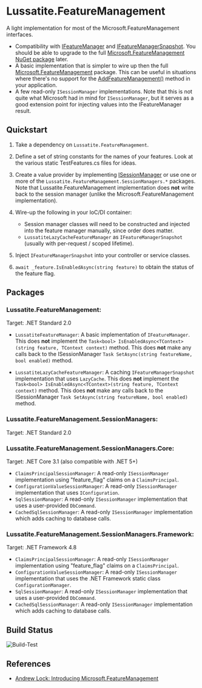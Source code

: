 # Lussatite.FeatureManagement

A light implementation for most of the Microsoft.FeatureManagement interfaces.

- Compatibility with [IFeatureManager](https://docs.microsoft.com/en-us/dotnet/api/microsoft.featuremanagement.ifeaturemanager) and [IFeatureManagerSnapshot](https://docs.microsoft.com/en-us/dotnet/api/microsoft.featuremanagement.ifeaturemanagersnapshot).  You should be able to upgrade to the full [Microsoft.FeatureManagement NuGet package](https://www.nuget.org/packages/Microsoft.FeatureManagement/) later.
- A basic implementation that is simpler to wire up then the full [Microsoft.FeatureManagement](https://github.com/microsoft/FeatureManagement-Dotnet) package.  This can be useful in situations where there's no support for the [AddFeatureManagement()](https://docs.microsoft.com/en-us/dotnet/api/microsoft.featuremanagement.servicecollectionextensions.addfeaturemanagement) method in your application.
- A few read-only `ISessionManager` implementations.  Note that this is not quite what Microsoft had in mind for `ISessionManager`, but it serves as a good extension point for injecting values into the IFeatureManager result.

## Quickstart

1. Take a dependency on `Lussatite.FeatureManagement`.

2. Define a set of string constants for the names of your features.  Look at the various static TestFeatures.cs files for ideas.

3. Create a value provider by implementing [ISessionManager](https://docs.microsoft.com/en-us/dotnet/api/microsoft.featuremanagement.isessionmanager) or use one or more of the `Lussatite.FeatureManagement.SessionManagers.*` packages.  Note that Lussatite.FeatureManagement implementation does **not** write back to the session manager (unlike the Microsoft.FeatureManagement implementation).

4. Wire-up the following in your IoC/DI container:

    - Session manager classes will need to be constructed and injected into the feature manager manually, since order does matter.
    - `LussatiteLazyCacheFeatureManager` as `IFeatureManagerSnapshot` (usually with per-request / scoped lifetime).

5. Inject `IFeatureManagerSnapshot` into your controller or service classes.

6. `await _feature.IsEnabledAsync(string feature)` to obtain the status of the feature flag.

## Packages

### Lussatite.FeatureManagement:

Target: .NET Standard 2.0

- `LussatiteFeatureManager`: A basic implementation of `IFeatureManager`. This does **not** implement the `Task<bool> IsEnabledAsync<TContext>(string feature, TContext context)` method. This does **not** make any calls back to the ISessionManager `Task SetAsync(string featureName, bool enabled)` method.

- `LussatiteLazyCacheFeatureManager`: A caching `IFeatureManagerSnapshot` implementation that uses `LazyCache`. This does **not** implement the `Task<bool> IsEnabledAsync<TContext>(string feature, TContext context)` method. This does **not** make any calls back to the ISessionManager `Task SetAsync(string featureName, bool enabled)` method.

### Lussatite.FeatureManagement.SessionManagers:

Target: .NET Standard 2.0

### Lussatite.FeatureManagement.SessionManagers.Core:

Target: .NET Core 3.1 (also compatible with .NET 5+)

- `ClaimsPrincipalSessionManager`: A read-only `ISessionManager` implementation using "feature_flag" claims on a `ClaimsPrincipal`.
- `ConfigurationValueSessionManager`: A read-only `ISessionManager` implementation that uses `IConfiguration`.
- `SqlSessionManager`: A read-only `ISessionManager` implementation that uses a user-provided `DbCommand`.
- `CachedSqlSessionManager`: A read-only `ISessionManager` implementation which adds caching to database calls.

### Lussatite.FeatureManagement.SessionManagers.Framework:

Target: .NET Framework 4.8

- `ClaimsPrincipalSessionManager`: A read-only `ISessionManager` implementation using "feature_flag" claims on a `ClaimsPrincipal`.
- `ConfigurationValueSessionManager`: A read-only `ISessionManager` implementation that uses the .NET Framework static class `ConfigurationManager`.
- `SqlSessionManager`: A read-only `ISessionManager` implementation that uses a user-provided `DbCommand`.
- `CachedSqlSessionManager`: A read-only `ISessionManager` implementation which adds caching to database calls.

## Build Status

![Build-Test](https://github.com/tgharold/Lussatite.FeatureManagement/actions/workflows/dotnet.yml/badge.svg)

## References

- [Andrew Lock: Introducing Microsoft.FeatureManagement](https://andrewlock.net/introducing-the-microsoft-featuremanagement-library-adding-feature-flags-to-an-asp-net-core-app-part-1/)
